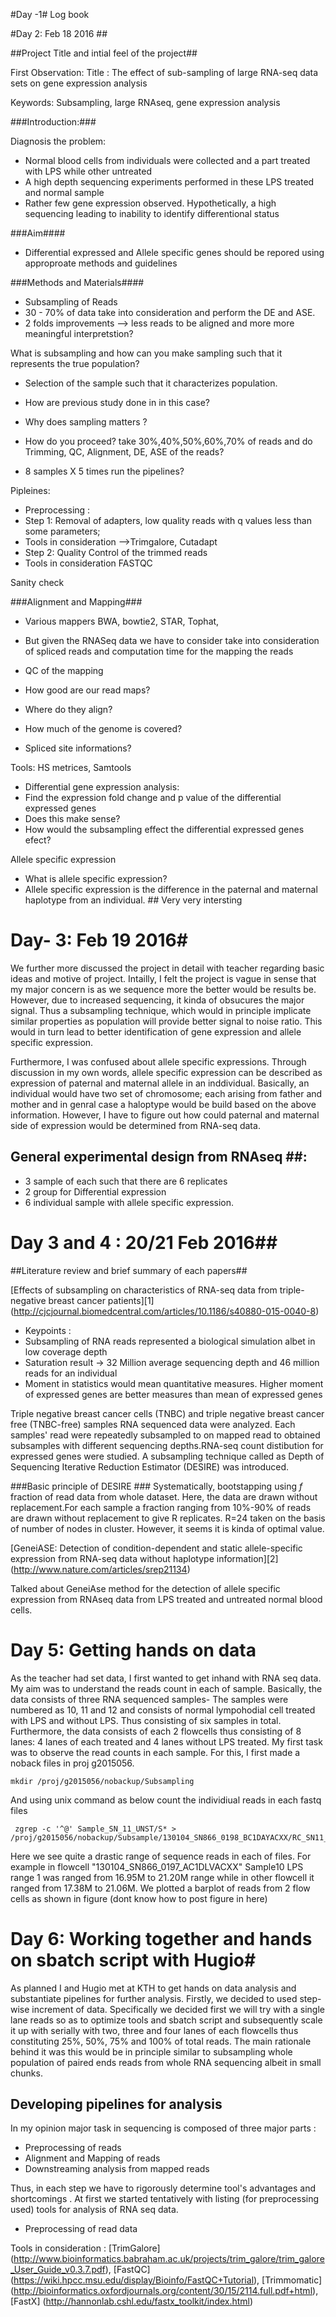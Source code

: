 #Day -1#
Log book

#Day 2: Feb 18 2016 ##

##Project Title and intial feel of the project##

First Observation: Title : The effect of sub-sampling of large RNA-seq data sets on gene expression analysis

Keywords: Subsampling, large RNAseq, gene expression analysis

###Introduction:###

Diagnosis the problem:
* Normal blood cells from individuals were collected and a part treated with LPS while other untreated
* A high depth sequencing experiments performed in these LPS treated and normal sample
* Rather few gene expression observed. Hypothetically, a high sequencing leading to inability to identify differentional status 

###Aim####
* Differential expressed and Allele specific genes should be repored using approproate methods and guidelines

###Methods and Materials####
* Subsampling of Reads
* 30 - 70% of data take into consideration and perform the DE and ASE. 
* 2 folds improvements --> less reads to be aligned and more more meaningful interpretstion?

What is subsampling and how can you make sampling such that it represents the true population?
* Selection of the sample such that it characterizes population.

* How are previous study done in in this case? 
* Why does sampling matters ?
* How do you proceed?
 take 30%,40%,50%,60%,70% of reads and do Trimming, QC, Alignment, DE, ASE of the reads?
* 8 samples X 5 times run the pipelines?
 
Pipleines:
* Preprocessing : 
* Step 1: Removal of adapters, low quality reads with q values less than some parameters; 
* Tools in consideration -->Trimgalore, Cutadapt
* Step 2: Quality Control of the trimmed reads 
* Tools in consideration FASTQC

Sanity check

###Alignment and Mapping###

* Various mappers BWA, bowtie2, STAR, Tophat, 
* But given the RNASeq data we have to consider take into consideration of spliced reads and computation time for the mapping the reads

* QC of the mapping 
* How good are our read maps?
* Where do they align?
* How much of the genome is covered? 
* Spliced site informations?

Tools: HS metrices, Samtools 

* Differential gene expression analysis:
* Find the expression fold change and p value of the differential expressed genes
* Does this make sense?
* How would the subsampling effect the differential expressed genes efect?

Allele specific expression 
* What is allele specific expression?
* Allele specific expression is the difference in the paternal and maternal haplotype from an individual. ## Very very intersting  

# Day- 3: Feb 19 2016#
We further more discussed the project in detail with teacher regarding basic ideas and motive of project. Intailly, I felt the project is vague in sense that my major concern is as we sequence more the better would be results be. However, due to increased sequencing, it kinda of obsucures the major signal. Thus a subsampling technique, which would in principle implicate similar properties as population will provide better signal to noise ratio. This would in turn lead to better identification of gene expression and allele specific expression. 

Furthermore, I was confused about allele specific expressions. Through discussion in my own words, allele specific expression can be described as expression of paternal and maternal allele in an inddividual. Basically, an individual would have two set of chromosome; each arising from father and mother and in genral case a haloptype would be build based on the above information. However, I have to figure out how could paternal and maternal side of expression would be determined from RNA-seq data.

## General experimental design from RNAseq ##:
* 3 sample of each such that there are 6 replicates
* 2 group for Differential expression
* 6 individual sample with allele specific expression.

# Day 3 and 4 : 20/21 Feb 2016##

##Literature review and brief summary of each papers##

[Effects of subsampling on characteristics of RNA-seq data from triple-negative breast cancer patients][1] (http://cjcjournal.biomedcentral.com/articles/10.1186/s40880-015-0040-8)

* Keypoints :
* Subsampling of RNA reads represented a biological simulation albet in low coverage depth
* Saturation result -> 32 Million average sequencing depth and 46 million reads for an individual
* Moment in statistics would mean quantitative measures. Higher moment of expressed genes are better measures than mean of expressed genes

Triple negative breast cancer cells (TNBC) and triple negative breast cancer free (TNBC-free) samples RNA sequenced data were analyzed. Each samples' read were repeatedly subsampled to on mapped read to obtained subsamples with different sequencing depths.RNA-seq count distibution for expressed genes were studied. A subsampling technique called as Depth of Sequencing Iterative Reduction Estimator
(DESIRE) was introduced.

###Basic principle of DESIRE ###
Systematically, bootstapping using *f* fraction of read data from whole dataset. Here, the data are drawn without replacement.For each sample a fraction ranging from 10%-90% of reads are drawn without replacement to give R replicates. R=24 taken on the basis of number of nodes in cluster. However, it seems it is kinda of optimal value.

[GeneiASE: Detection of condition-dependent and static allele-specific expression from RNA-seq data without haplotype information][2] (http://www.nature.com/articles/srep21134)

Talked about GeneiAse method for the detection of allele specific expression from RNAseq data from LPS treated and untreated normal blood cells. 

# Day 5: Getting hands on data #

As the teacher had set data, I first wanted to get inhand with RNA seq data. My aim was to understand the reads count in each of sample. Basically, the data consists of three RNA sequenced samples- The samples were numbered as 10, 11 and 12 and consists of normal lympohodial cell treated with LPS and without LPS. Thus consisting of six samples in total. Furthermore, the data consists of each 2 flowcells thus consisting of 8 lanes: 4 lanes of each treated and 4 lanes without LPS treated. My first task was to observe the read counts in each sample. For this, I first made a noback files in proj g2015056. 

```shell
mkdir /proj/g2015056/nobackup/Subsampling
```
And using unix command as below count the individiual reads in each fastq files

```shell
 zgrep -c '^@' Sample_SN_11_UNST/S* > /proj/g2015056/nobackup/Subsample/130104_SN866_0198_BC1DAYACXX/RC_SN11_UNST
```

Here we see quite a drastic range of sequence reads in each of files. For example in flowcell "130104_SN866_0197_AC1DLVACXX" Sample10 LPS range 1 was ranged from 16.95M to 21.20M range while in other flowcell it ranged from 17.38M to 21.06M. We plotted a barplot of reads from 2 flow cells as shown in figure (dont know how to post figure in here)

# Day 6: Working together and hands on sbatch script with Hugio#

As planned I and Hugio met at KTH to get hands on data analysis and substantiate pipelines for further analysis. Firstly, we decided to used step-wise increment of data. Specifically we decided first we will try with a single lane reads so as to optimize tools and sbatch script and subsequently scale it up with serially with two, three and four lanes of each flowcells thus constituting 25%, 50%, 75% and 100% of total reads. The main rationale behind it was this would be in principle similar to subsampling whole population of paired ends reads from whole RNA sequencing albeit in small chunks.

## Developing pipelines for analysis ##

In my opinion major task in sequencing is composed of three major parts :
* Preprocessing of reads
* Alignment and Mapping of reads
* Downstreaming analysis from mapped reads

Thus, in each step we have to rigorously determine tool's advantages and shortcomings . At first we started tentatively with listing (for preprocessing used) tools for analysis of RNA seq data.

* Preprocessing of read data

Tools in consideration : [TrimGalore] (http://www.bioinformatics.babraham.ac.uk/projects/trim_galore/trim_galore_User_Guide_v0.3.7.pdf), [FastQC] (https://wiki.hpcc.msu.edu/display/Bioinfo/FastQC+Tutorial), [Trimmomatic] (http://bioinformatics.oxfordjournals.org/content/30/15/2114.full.pdf+html), [FastX] (http://hannonlab.cshl.edu/fastx_toolkit/index.html)













